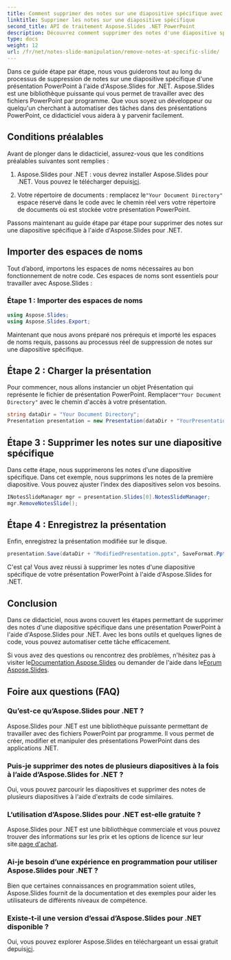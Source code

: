 ```yaml
---
title: Comment supprimer des notes sur une diapositive spécifique avec Aspose.Slides .NET
linktitle: Supprimer les notes sur une diapositive spécifique
second_title: API de traitement Aspose.Slides .NET PowerPoint
description: Découvrez comment supprimer des notes d'une diapositive spécifique dans PowerPoint à l'aide d'Aspose.Slides pour .NET. Rationalisez vos présentations sans effort.
type: docs
weight: 12
url: /fr/net/notes-slide-manipulation/remove-notes-at-specific-slide/
---
```


Dans ce guide étape par étape, nous vous guiderons tout au long du processus de suppression de notes sur une diapositive spécifique d'une présentation PowerPoint à l'aide d'Aspose.Slides for .NET. Aspose.Slides est une bibliothèque puissante qui vous permet de travailler avec des fichiers PowerPoint par programme. Que vous soyez un développeur ou quelqu'un cherchant à automatiser des tâches dans des présentations PowerPoint, ce didacticiel vous aidera à y parvenir facilement.

## Conditions préalables

Avant de plonger dans le didacticiel, assurez-vous que les conditions préalables suivantes sont remplies :

1.  Aspose.Slides pour .NET : vous devrez installer Aspose.Slides pour .NET. Vous pouvez le télécharger depuis[ici](https://releases.aspose.com/slides/net/).

2.  Votre répertoire de documents : remplacez le`"Your Document Directory"` espace réservé dans le code avec le chemin réel vers votre répertoire de documents où est stockée votre présentation PowerPoint.

Passons maintenant au guide étape par étape pour supprimer des notes sur une diapositive spécifique à l'aide d'Aspose.Slides pour .NET.

## Importer des espaces de noms

Tout d’abord, importons les espaces de noms nécessaires au bon fonctionnement de notre code. Ces espaces de noms sont essentiels pour travailler avec Aspose.Slides :

### Étape 1 : Importer des espaces de noms

```csharp
using Aspose.Slides;
using Aspose.Slides.Export;
```
Maintenant que nous avons préparé nos prérequis et importé les espaces de noms requis, passons au processus réel de suppression de notes sur une diapositive spécifique.

## Étape 2 : Charger la présentation

 Pour commencer, nous allons instancier un objet Présentation qui représente le fichier de présentation PowerPoint. Remplacer`"Your Document Directory"` avec le chemin d'accès à votre présentation.

```csharp
string dataDir = "Your Document Directory";
Presentation presentation = new Presentation(dataDir + "YourPresentation.pptx");
```

## Étape 3 : Supprimer les notes sur une diapositive spécifique

Dans cette étape, nous supprimerons les notes d'une diapositive spécifique. Dans cet exemple, nous supprimons les notes de la première diapositive. Vous pouvez ajuster l’index des diapositives selon vos besoins.

```csharp
INotesSlideManager mgr = presentation.Slides[0].NotesSlideManager;
mgr.RemoveNotesSlide();
```

## Étape 4 : Enregistrez la présentation

Enfin, enregistrez la présentation modifiée sur le disque.

```csharp
presentation.Save(dataDir + "ModifiedPresentation.pptx", SaveFormat.Pptx);
```

C'est ça! Vous avez réussi à supprimer les notes d'une diapositive spécifique de votre présentation PowerPoint à l'aide d'Aspose.Slides for .NET.

## Conclusion

Dans ce didacticiel, nous avons couvert les étapes permettant de supprimer des notes d'une diapositive spécifique dans une présentation PowerPoint à l'aide d'Aspose.Slides pour .NET. Avec les bons outils et quelques lignes de code, vous pouvez automatiser cette tâche efficacement.

 Si vous avez des questions ou rencontrez des problèmes, n'hésitez pas à visiter le[Documentation Aspose.Slides](https://reference.aspose.com/slides/net/) ou demander de l'aide dans le[Forum Aspose.Slides](https://forum.aspose.com/).

## Foire aux questions (FAQ)

### Qu’est-ce qu’Aspose.Slides pour .NET ?
Aspose.Slides pour .NET est une bibliothèque puissante permettant de travailler avec des fichiers PowerPoint par programme. Il vous permet de créer, modifier et manipuler des présentations PowerPoint dans des applications .NET.

### Puis-je supprimer des notes de plusieurs diapositives à la fois à l’aide d’Aspose.Slides for .NET ?
Oui, vous pouvez parcourir les diapositives et supprimer des notes de plusieurs diapositives à l'aide d'extraits de code similaires.

### L’utilisation d’Aspose.Slides pour .NET est-elle gratuite ?
 Aspose.Slides pour .NET est une bibliothèque commerciale et vous pouvez trouver des informations sur les prix et les options de licence sur leur site.[page d'achat](https://purchase.aspose.com/buy).

### Ai-je besoin d’une expérience en programmation pour utiliser Aspose.Slides pour .NET ?
Bien que certaines connaissances en programmation soient utiles, Aspose.Slides fournit de la documentation et des exemples pour aider les utilisateurs de différents niveaux de compétence.

### Existe-t-il une version d’essai d’Aspose.Slides pour .NET disponible ?
Oui, vous pouvez explorer Aspose.Slides en téléchargeant un essai gratuit depuis[ici](https://releases.aspose.com/).